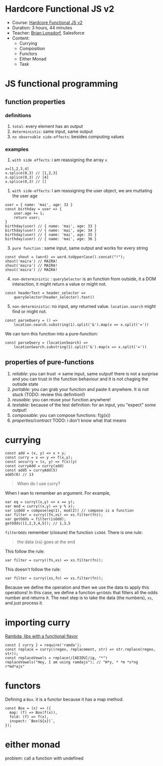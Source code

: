 <!-- @format -->

# Hardcore Functional JS v2

* Course: [Hardcore Functional JS v2](https://frontendmasters.com/courses/hardcore-js-v2/)
* Duration: 3 hours, 44 minutes
* Teacher: [Brian Lonsdorf](https://twitter.com/drboolean?lang=es), Salesforce
* Content:
	- Currying
	- Composition
	- Functors
	- Either Monad
	- Task

# JS functional programming

## function properties

### definitions

1. `total`: every element has an output
2. `deterministic`: same input, same output
3. `no observable side-effects`: besides computing values

### examples

1. `with side effects`: i am reassigning the array `x`

```
x=[1,2,3,4]
x.splice(0,3) // [1,2,3]
x.splice(0,3) // [4]
x.splice(0,3) // []
```

1. `with side-effects`: I am reassigning the user object, we are muttating the user age

```
user = { name: 'mai', age: 32 }
const birthday = user => {
    user.age += 1;
    return user;
}
birthday(user) // { name: 'mai', age: 33 }
birthday(user) // { name: 'mai', age: 34 }
birthday(user) // { name: 'mai', age: 35 }
birthday(user) // { name: 'mai', age: 36 }
```

3. `pure function` : same input, same output and works for every string

```
const shout = (word) => word.toUpperCase().concat("!");
shout('maira') // MAIRA!
shout('maira') // MAIRA!
shout('maira') // MAIRA!
```

4. `non-deterministic` : `querySelector` is an function from outside, it a DOM interaction, it might return a value or might not.

```
const headerText = header_selector =>
    querySelector(header_selector).text()
```

5. `non-deterministic`: no input, any returned value. `location.search` might find or might not.

```
const parseQuery = () =>
    location.search.substring(1).split('&').map(x => x.split('='))
```

We can turn this function into a pure-function:

```
const parseQuery = (locationSearch) =>
    locationSearch.substring(1).split('&').map(x => x.split('='))
```

## properties of pure-functions

1. _reliable_: you can trust -> same input, same output! there is not a surprise and you can trust in the function behaviour and it is not chaging the outisde state
2. _portable_: you can grab your function and paste it anywhere. It is not stuck (TODO: review this definition!)
3. _reusable_: you can reuse your function anywhere!
4. _testable_: because of the test definition: for an input, you "expect" some output!
5. _composable_: you can compose functions: f(g(x))
6. _properties/contract_ TODO: i don't know what that means

# currying

```
const add = (x, y) => x + y;
const curry = x => y => f(x,y);
const uncurry = (x, y) => f(x)(y)
const curryAdd = curry(add)
const add5 = curryAdd(5)
add5(8) // 13
```

> When do I use curry?

When I wan to remember an argument. For example,

```
var eq = curry((x,y) => x == y);
var mod = curry((x,y) => y % x);
var isOdd = compose(eq(1), mod(2)) // compose is a function
var filter = curry((fn,xs) => xs.filter(fn));
var getOdds = filter(isOdd);
getOdds([1,2,3,4,5]); // 1,3,5
```

`filterOdds` remember (closure) the function `isOdd`. There is one _rule_:

> the data (xs) goes at the end

This follow the rule:

```
var filter = curry((fn,xs) => xs.filter(fn));
```

This doesn't follow the rule:

```
var filter = curry((xs,fn) => xs.filter(fn));
```

Because we define the operation and then we use the data to apply this operations! In this case, we define a function `getOdds` that filters all the odds number and returns it. The next step is to take the data (the numbers), `xs`, and just process it.

# importing curry

[Rambda, libs with a functional flavor](https://ramdajs.com/)

```
const { curry } = require('ramda');
const replace = curry((regex, replacement, str) => str.replace(regex, str));
const replaceVowels = replace(/[AEIOU]/ig, "*")
replaceVowels("Hey, I am using ramdajs"); // "H*y, * *m *s*ng r*md*ajs"
```

# functors

Defining a `Box`. it is a functor because it has a map method.

```
const Box = (x) => ({
  map: (f) => Box(f(x)),
  fold: (f) => f(x),
  inspect: `Box(${x})`,
});
```

# either monad

problem: call a function with undefined
